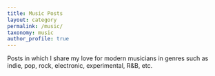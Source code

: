 ```yaml
---
title: Music Posts
layout: category
permalink: /music/
taxonomy: music
author_profile: true
---
```


Posts in which I share my love for modern musicians in genres such as indie, pop, rock, electronic, experimental, R&B, etc.